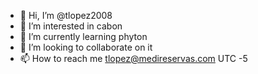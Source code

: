 - 👋 Hi, I’m @tlopez2008
- 👀 I’m interested in cabon
- 🌱 I’m currently learning phyton
- 💞️ I’m looking to collaborate on it 
- 📫 How to reach me tlopez@medireservas.com UTC -5

<!---
tlopez2008/tlopez2008 is a ✨ special ✨ repository because its `README.md` (this file) appears on your GitHub profile.
You can click the Preview link to take a look at your changes.
--->
